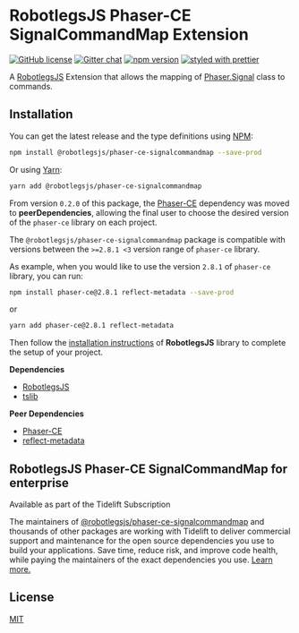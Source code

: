 # RobotlegsJS Phaser-CE SignalCommandMap Extension

[![GitHub license](https://img.shields.io/badge/license-MIT-green.svg)](https://github.com/RobotlegsJS/Robotlegs/blob/master/packages/phaser-ce-signalcommandmap/LICENSE)
[![Gitter chat](https://badges.gitter.im/RobotlegsJS/RobotlegsJS.svg)](https://gitter.im/RobotlegsJS/RobotlegsJS)
[![npm version](https://badge.fury.io/js/%40robotlegsjs%2Fphaser-ce-signalcommandmap.svg)](https://badge.fury.io/js/%40robotlegsjs%2Fphaser-ce-signalcommandmap)
[![styled with prettier](https://img.shields.io/badge/styled_with-prettier-ff69b4.svg)](https://github.com/prettier/prettier)

A [RobotlegsJS](https://github.com/RobotlegsJS/RobotlegsJS) Extension that allows the mapping of
[Phaser.Signal](https://photonstorm.github.io/phaser-ce/Phaser.Signal.html) class to commands.

## Installation

You can get the latest release and the type definitions using [NPM](https://www.npmjs.com/):

```bash
npm install @robotlegsjs/phaser-ce-signalcommandmap --save-prod
```

Or using [Yarn](https://yarnpkg.com/en/):

```bash
yarn add @robotlegsjs/phaser-ce-signalcommandmap
```

From version `0.2.0` of this package, the [Phaser-CE](https://github.com/photonstorm/phaser-ce) dependency was moved to **peerDependencies**,
allowing the final user to choose the desired version of the `phaser-ce` library on each project.

The `@robotlegsjs/phaser-ce-signalcommandmap` package is compatible with versions between the `>=2.8.1 <3` version range of `phaser-ce` library.

As example, when you would like to use the version `2.8.1` of `phaser-ce` library, you can run:

```bash
npm install phaser-ce@2.8.1 reflect-metadata --save-prod
```

or

```bash
yarn add phaser-ce@2.8.1 reflect-metadata
```

Then follow the [installation instructions](https://github.com/RobotlegsJS/RobotlegsJS/blob/master/README.md#installation) of **RobotlegsJS** library to complete the setup of your project.

**Dependencies**

+ [RobotlegsJS](https://github.com/RobotlegsJS/RobotlegsJS)
+ [tslib](https://github.com/Microsoft/tslib)

**Peer Dependencies**

+ [Phaser-CE](https://github.com/photonstorm/phaser-ce)
+ [reflect-metadata](https://github.com/rbuckton/reflect-metadata)

## RobotlegsJS Phaser-CE SignalCommandMap for enterprise

Available as part of the Tidelift Subscription

The maintainers of [@robotlegsjs/phaser-ce-signalcommandmap](https://github.com/RobotlegsJS/RobotlegsJS-Phaser-CE-SignalCommandMap) and thousands of other packages are working with Tidelift to deliver commercial support and maintenance for the open source dependencies you use to build your applications. Save time, reduce risk, and improve code health, while paying the maintainers of the exact dependencies you use. [Learn more.](https://tidelift.com/subscription/pkg/npm-robotlegsjs-phaser-ce-signalcommandmap?utm_source=npm-robotlegsjs-phaser-ce-signalcommandmap&utm_medium=referral&utm_campaign=enterprise&utm_term=repo)

## License

[MIT](LICENSE)
